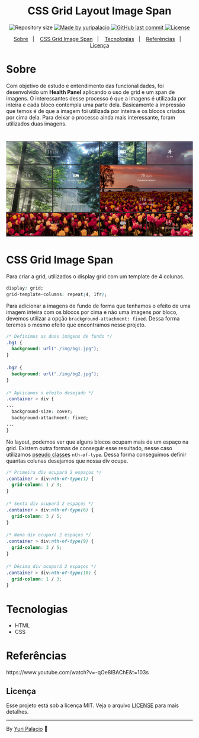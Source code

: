 <h1 align="center">
    CSS Grid Layout Image Span
</h1>

<p align="center">	
  <img alt="Repository size" src="https://img.shields.io/github/repo-size/yuripalacio/grid-img-span">

  <a href="https://www.linkedin.com/in/yuripalacio/">
    <img alt="Made by yuripalacio" src="https://img.shields.io/badge/made%20by-Yuri%20Palacio-%2304D361">
  </a>
  
  <a href="https://github.com/yuripalacio/grid-img-span/commits/master">
    <img alt="GitHub last commit" src="https://img.shields.io/github/last-commit/yuripalacio/grid-img-span">
  </a>
  
  <a href="https://github.com/yuripalacio/mychat/blob/master/LICENSE">
    <img alt="License" src="https://img.shields.io/badge/license-MIT-brightgreen">
  </a>
</p>

<p align="center">
  <a href="#sobre">Sobre</a>&nbsp;&nbsp;&nbsp;|&nbsp;&nbsp;&nbsp;
  <a href="#css-grid-image-span">CSS Grid Image Span</a>&nbsp;&nbsp;&nbsp;|&nbsp;&nbsp;&nbsp;
  <a href="#tecnologias">Tecnologias</a>&nbsp;&nbsp;&nbsp;|&nbsp;&nbsp;&nbsp;
  <a href="#referências">Referências</a>&nbsp;&nbsp;&nbsp;|&nbsp;&nbsp;&nbsp;
  <a href="#licença">Licença</a>
</p>

# Sobre

Com objetivo de estudo e entendimento das funcionalidades, foi desenvolvido um **Health Panel** aplicando o uso de grid e um span de imagens.
O interessantes desse processo é que a imagens é utilizada por inteira e cada bloco contempla uma parte dela. Basicamente a impressão que temos é de que a imagem foi utilizada por inteira e os blocos criados por cima dela.
Para deixar o processo ainda mais interessante, foram utilizados duas imagens.

<h1 align="center">
    <img alt="grid-img-span" title="#GridImgSpan" src=".github/grid-img-span.png" width="1000px" />
</h1>

# CSS Grid Image Span

Para criar a grid, utilizados o display grid com um template de 4 colunas.

```css
display: grid;
grid-template-columns: repeat(4, 1fr);
```

Para adicionar a imagens de fundo de forma que tenhamos o efeito de uma imagem inteira com os blocos por cima e não uma imagens por bloco, devemos utilizar a opção `brackground-attachment: fixed`. Dessa forma teremos o mesmo efeito que encontramos nesse projeto.

```css
/* Definimos as duas imágens de fundo */
.bg1 {
  background: url("./img/bg1.jpg");
}

.bg2 {
  background: url("./img/bg2.jpg");
}

/* Aplicamos o efeito desejado */
.container > div {
...
  background-size: cover;
  background-attachment: fixed;
...
}
```

No layout, podemos ver que alguns blocos ocupam mais de um espaço na grid.
Existem outra formas de conseguir esse resultado, nesse caso utilizamos [pseudo classes](https://www.w3schools.com/css/css_pseudo_classes.asp) `nth-of-type`.
Dessa forma conseguimos definir quantas colunas desejamos que nossa div ocupe.

```css
/* Primeira div ocupará 2 espaços */
.container > div:nth-of-type(1) {
  grid-column: 1 / 3;
}

/* Sexta div ocupará 2 espaços */
.container > div:nth-of-type(6) {
  grid-column: 3 / 5;
}

/* Nona div ocupará 2 espaços */
.container > div:nth-of-type(9) {
  grid-column: 3 / 5;
}

/* Décima div ocupará 2 espaços */
.container > div:nth-of-type(10) {
  grid-column: 1 / 3;
}
```

# Tecnologias

- HTML
- CSS

# Referências

<p>
https://www.youtube.com/watch?v=-qOe8lBAChE&t=103s

## Licença

Esse projeto está sob a licença MIT. Veja o arquivo <a href="https://github.com/yuripalacio/grid-img-span/blob/master/LICENSE">LICENSE</a> para mais detalhes.

<hr />

By [Yuri Palacio](https://www.linkedin.com/in/yuri-palacio/) :wave:
